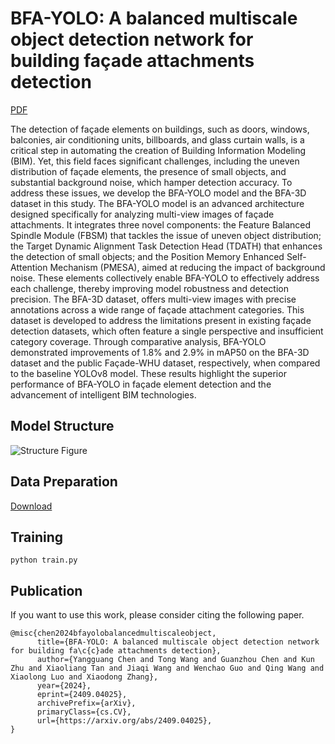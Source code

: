 # BFA-YOLO: A balanced multiscale object detection network for building façade attachments detection
[PDF](https://arxiv.org/pdf/2409.04025)


The detection of façade elements on buildings, such as doors, windows, balconies, air conditioning units, billboards, and glass curtain walls, is a critical step in automating the creation of Building Information Modeling (BIM). Yet, this field faces significant challenges, including the uneven distribution of façade elements, the presence of small objects, and substantial background noise, which hamper detection accuracy. To address these issues, we develop the BFA-YOLO model and the BFA-3D dataset in this study. The BFA-YOLO model is an advanced architecture designed specifically for analyzing multi-view images of façade attachments. It integrates three novel components: the Feature Balanced Spindle Module (FBSM) that tackles the issue of uneven object distribution; the Target Dynamic Alignment Task Detection Head (TDATH) that enhances the detection of small objects; and the Position Memory Enhanced Self-Attention Mechanism (PMESA), aimed at reducing the impact of background noise. These elements collectively enable BFA-YOLO to effectively address each challenge, thereby improving model robustness and detection precision. The BFA-3D dataset, offers multi-view images with precise annotations across a wide range of façade attachment categories. This dataset is developed to address the limitations present in existing façade detection datasets, which often feature a single perspective and insufficient category coverage. Through comparative analysis, BFA-YOLO demonstrated improvements of 1.8\% and 2.9\% in mAP50 on the BFA-3D dataset and the public Façade-WHU dataset, respectively, when compared to the baseline YOLOv8 model. These results highlight the superior performance of BFA-YOLO in façade element detection and the advancement of intelligent BIM technologies.


## Model Structure
![Structure Figure](igure/Fig_BFA-YOLO_Net.png)

## Data Preparation
[Download](https://pan.baidu.com/s/1zahJm_F0exHppmRlAlpErQ?pwd=jj2b)


## Training
```
python train.py
```


## Publication
If you want to use this work, please consider citing the following paper.
```
@misc{chen2024bfayolobalancedmultiscaleobject,
      title={BFA-YOLO: A balanced multiscale object detection network for building fa\c{c}ade attachments detection}, 
      author={Yangguang Chen and Tong Wang and Guanzhou Chen and Kun Zhu and Xiaoliang Tan and Jiaqi Wang and Wenchao Guo and Qing Wang and Xiaolong Luo and Xiaodong Zhang},
      year={2024},
      eprint={2409.04025},
      archivePrefix={arXiv},
      primaryClass={cs.CV},
      url={https://arxiv.org/abs/2409.04025}, 
}
```
